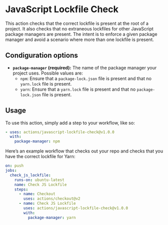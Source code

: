 # JavaScript Lockfile Check

This action checks that the correct lockfile is present at the root of a
project. It also checks that no extraneous lockfiles for other JavaScript
package managers are present. The intent is to enforce a given package manager
and avoid a scenario where more than one lockfile is present.

## Condiguration options

- **`package-manager` (required):** The name of the package manager your
  project uses. Possible values are:
  - `npm`: Ensure that a `package-lock.json` file is present and that no
    `yarn.lock` file is present.
  - `yarn`: Ensure that a `yarn.lock` file is present and that no
    `package-lock.json` file is present.

## Usage

To use this action, simply add a step to your workflow, like so:

```yaml
- uses: actions/javascript-lockfile-check@v1.0.0
  with:
    package-manager: npm
```

Here’s an example workflow that checks out your repo and checks that you have
the correct lockfile for Yarn:

```yaml
on: push
jobs:
  check_js_lockfile:
    runs-on: ubuntu-latest
    name: Check JS Lockfile
    steps:
      - name: Checkout
        uses: actions/checkout@v2
      - name: Check JS Lockfile
        uses: actions/javascript-lockfile-check@v1.0.0
        with:
          package-manager: yarn
```
